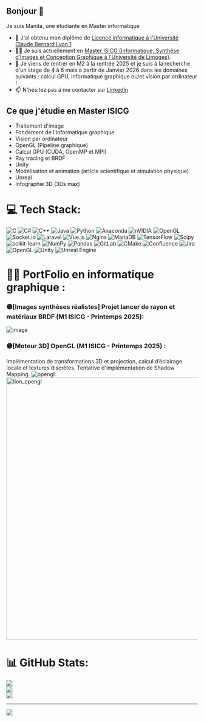 ## Bonjour 👋
Je suis Manita, une étudiante en Master informatique
* 🌱 J'ai obtenu mon diplôme de [Licence informatique à l'Université Claude Bernard Lyon 1](http://licence-info.univ-lyon1.fr/LICENCE/Documents/plaquette_L_info.pdf)
* 👩‍💻 Je suis actuellement en [Master ISICG (Informatique, Synthèse d’Images et Conception Graphique à l'Université de Limoges)](https://www.sciences.unilim.fr/informatique/master-informatique-isicg/). 
* 🤝 Je viens de rentrer en M2 à la rentrée 2025 et je suis à la recherche d'un stage de 4 à 6 mois à partir de Janvier 2026 dans les domaines suivants : calcul GPU, informatique graphique ou/et vision par ordinateur !
* 📫 N'hésitez pas à me contacter sur [LinkedIn](https://www.linkedin.com/in/manita-mao)

## Ce que j'étudie en Master ISICG
* Traitement d'image
* Fondement de l'informatique graphique
* Vision par ordinateur
* OpenGL (Pipeline graphique)
* Calcul GPU (CUDA, OpenMP et MPI)
* Ray tracing et BRDF
* Unity
* Modélisation et animation (article scientifique et simulation physique)
* Unreal
* Infographie 3D (3Ds max)

# 💻 Tech Stack:
![C](https://img.shields.io/badge/c-%2300599C.svg?style=flat&logo=c&logoColor=white) ![C#](https://img.shields.io/badge/c%23-%23239120.svg?style=flat&logo=csharp&logoColor=white) ![C++](https://img.shields.io/badge/c++-%2300599C.svg?style=flat&logo=c%2B%2B&logoColor=white) ![Java](https://img.shields.io/badge/java-%23ED8B00.svg?style=flat&logo=openjdk&logoColor=white) ![Python](https://img.shields.io/badge/python-3670A0?style=flat&logo=python&logoColor=ffdd54) ![Anaconda](https://img.shields.io/badge/Anaconda-%2344A833.svg?style=flat&logo=anaconda&logoColor=white) ![nVIDIA](https://img.shields.io/badge/cuda-000000.svg?style=flat&logo=nVIDIA&logoColor=green) ![OpenGL](https://img.shields.io/badge/OpenGL-%23FFFFFF.svg?style=flat&logo=opengl) ![Socket.io](https://img.shields.io/badge/Socket.io-black?style=flat&logo=socket.io&badgeColor=010101) ![Laravel](https://img.shields.io/badge/laravel-%23FF2D20.svg?style=flat&logo=laravel&logoColor=white) ![Vue.js](https://img.shields.io/badge/vue.js-%2335495e.svg?style=flat&logo=vuedotjs&logoColor=%234FC08D) ![Nginx](https://img.shields.io/badge/nginx-%23009639.svg?style=flat&logo=nginx&logoColor=white) ![MariaDB](https://img.shields.io/badge/MariaDB-003545?style=flat&logo=mariadb&logoColor=white) ![TensorFlow](https://img.shields.io/badge/TensorFlow-%23FF6F00.svg?style=flat&logo=TensorFlow&logoColor=white) ![Scipy](https://img.shields.io/badge/SciPy-%230C55A5.svg?style=flat&logo=scipy&logoColor=%white) ![scikit-learn](https://img.shields.io/badge/scikit--learn-%23F7931E.svg?style=flat&logo=scikit-learn&logoColor=white) ![NumPy](https://img.shields.io/badge/numpy-%23013243.svg?style=flat&logo=numpy&logoColor=white) ![Pandas](https://img.shields.io/badge/pandas-%23150458.svg?style=flat&logo=pandas&logoColor=white) ![GitLab](https://img.shields.io/badge/gitlab-%23181717.svg?style=flat&logo=gitlab&logoColor=white) ![CMake](https://img.shields.io/badge/CMake-%23008FBA.svg?style=flat&logo=cmake&logoColor=white) ![Confluence](https://img.shields.io/badge/confluence-%23172BF4.svg?style=flat&logo=confluence&logoColor=white) ![Jira](https://img.shields.io/badge/jira-%230A0FFF.svg?style=flat&logo=jira&logoColor=white) ![OpenGL](https://img.shields.io/badge/OpenGL-white?logo=OpenGL&style=flat) ![Unity](https://img.shields.io/badge/unity-%23000000.svg?style=flat&logo=unity&logoColor=white) ![Unreal Engine](https://img.shields.io/badge/unrealengine-%23313131.svg?style=flat&logo=unrealengine&logoColor=white)

# 👩‍💻 PortFolio en informatique graphique :

### 🟣[Images synthèses réalistes] Projet lancer de rayon et matériaux BRDF (M1 ISICG - Printemps 2025): 
![image](https://github.com/user-attachments/assets/f6472ae6-9ba6-400b-963c-13f54729e497)

### 🟣[Moteur 3D] OpenGL (M1 ISICG - Printemps 2025) : 
Implémentation de transformations 3D et projection, calcul d’éclairage locale et textures discrètes. Tentative d'implémentation de Shadow Mapping.
![opengl](https://github.com/user-attachments/assets/5decc32b-bae9-45ed-b751-b4697ab6344e)
<img width="713" height="691" alt="lion_opengl" src="https://github.com/user-attachments/assets/d7a53311-9592-4098-8fb7-8a13f911b59c" />


# 📊 GitHub Stats:
![](https://github-readme-stats.vercel.app/api?username=Joceima&theme=cobalt&hide_border=false&include_all_commits=true&count_private=true)<br/>
![](https://nirzak-streak-stats.vercel.app/?user=Joceima&theme=cobalt&hide_border=false)<br/>
![](https://github-readme-stats.vercel.app/api/top-langs/?username=Joceima&theme=cobalt&hide_border=false&include_all_commits=true&count_private=true&layout=compact)

---
[![](https://visitcount.itsvg.in/api?id=Joceima&icon=7&color=0)](https://visitcount.itsvg.in)

<!-- Proudly created with GPRM ( https://gprm.itsvg.in ) -->


